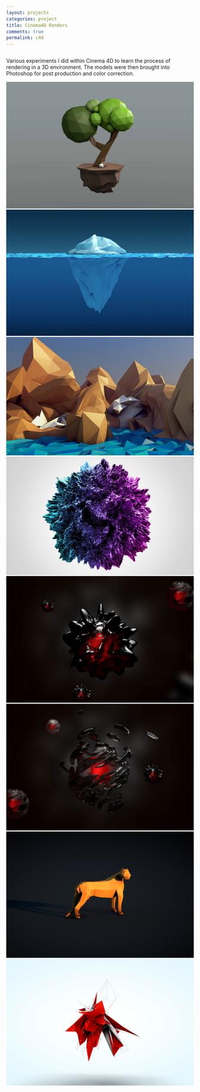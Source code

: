 ```yaml
---
layout: projects
categories: project
title: Cinema4D Renders
comments: true
permalink: c4d
---
```


<div class="row clearfix">
	<div class="column full">
		<p>Various experiments I did within Cinema 4D to learn the process of rendering in a 3D environment. The models were then brought into Photoshop for post production and color correction.</p>
	</div>
</div>
<div class="row clearfix project-image">
	<img class="column half medium-half" src="/img/proj/c4d/img-1.jpg" alt="">
	<img class="column half medium-half" src="/img/proj/c4d/img-2.jpg" alt="">
	<img class="column half medium-half" src="/img/proj/c4d/img-4.jpg" alt="">
	<img class="column half medium-half" src="/img/proj/c4d/img-5.jpg" alt="">
	<img class="column half medium-half" src="/img/proj/c4d/img-6.jpg" alt="">
	<img class="column half medium-half" src="/img/proj/c4d/img-7.jpg" alt="">
	<img class="column half medium-half" src="/img/proj/c4d/img-8.jpg" alt="">
	<img class="column half medium-half" src="/img/proj/c4d/img-3.jpg" alt="">
</div>